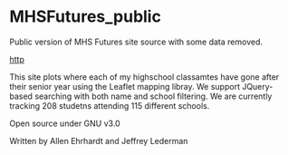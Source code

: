 # MHSFutures_public
Public version of MHS Futures site source with some data removed. 

[http](https://www.mhsfutures.com/)

This site plots where each of my highschool classamtes have gone after their senior year using the Leaflet mapping libray. 
We support JQuery-based searching with both name and school filtering. 
We are currently tracking 208 studetns attending 115 different schools. 


Open source under GNU v3.0

Written by Allen Ehrhardt and Jeffrey Lederman

